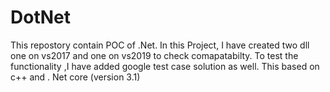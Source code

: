 # DotNet

This repostory contain POC of .Net. In this Project, I have created two dll one on vs2017 and one on vs2019 to check comapatabilty. To test the functionality ,I have added google test case solution as well. This based on c++ and . Net core (version 3.1)
